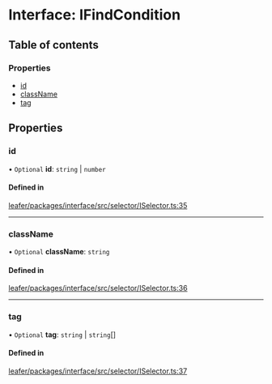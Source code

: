 # Interface: IFindCondition

## Table of contents

### Properties

- [id](IFindCondition.md#id)
- [className](IFindCondition.md#classname)
- [tag](IFindCondition.md#tag)

## Properties

### id

• `Optional` **id**: `string` \| `number`

#### Defined in

[leafer/packages/interface/src/selector/ISelector.ts:35](https://github.com/leaferjs/leafer/blob/fd13609/packages/interface/src/selector/ISelector.ts#L35)

___

### className

• `Optional` **className**: `string`

#### Defined in

[leafer/packages/interface/src/selector/ISelector.ts:36](https://github.com/leaferjs/leafer/blob/fd13609/packages/interface/src/selector/ISelector.ts#L36)

___

### tag

• `Optional` **tag**: `string` \| `string`[]

#### Defined in

[leafer/packages/interface/src/selector/ISelector.ts:37](https://github.com/leaferjs/leafer/blob/fd13609/packages/interface/src/selector/ISelector.ts#L37)
